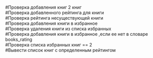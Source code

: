 #Проверка добавления книг 2 книг<br/>
#Проверка добавленного рейтинга для книги<br/>
#Проверка рейтинга несуществующей книги<br/>
#Проверка добавления книги в избранное<br/>
#Проверка удаления книги из списка избранных<br/>
#Проверка добавления книги в избранное ,если ее нет в словаре books_rating<br/>
#Проверка списка избранных книг == 2<br/>
#Вывести список книг с определенным рейтингом<br/>
